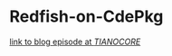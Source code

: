 # Redfish-on-CdePkg
[link to blog episode at *TIANOCORE*](https://github.com/tianocore/edk2-staging/tree/CdePkg/blogs/2021-12-19#redfish-on-cdepkg)
